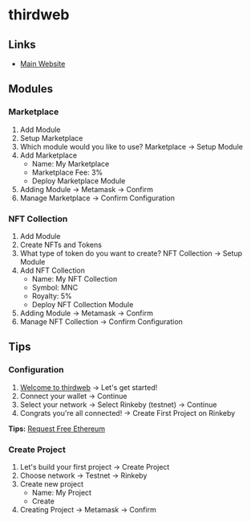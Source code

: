 # thirdweb

## Links

- [Main Website](https://thirdweb.com)

## Modules

### Marketplace

1. Add Module
2. Setup Marketplace
3. Which module would you like to use? Marketplace -> Setup Module
4. Add Marketplace
   - Name: My Marketplace
   - Marketplace Fee: 3%
   - Deploy Marketplace Module
5. Adding Module -> Metamask -> Confirm
6. Manage Marketplace -> Confirm Configuration

### NFT Collection

1. Add Module
2. Create NFTs and Tokens
3. What type of token do you want to create? NFT Collection -> Setup Module
4. Add NFT Collection
   - Name: My NFT Collection
   - Symbol: MNC
   - Royalty: 5%
   - Deploy NFT Collection Module
5. Adding Module -> Metamask -> Confirm
6. Manage NFT Collection -> Confirm Configuration

## Tips

### Configuration

1. [Welcome to thirdweb](https://thirdweb.com/start) -> Let's get started!
2. Connect your wallet -> Continue
3. Select your network -> Select Rinkeby (testnet) -> Continue
4. Congrats you're all connected! -> Create First Project on Rinkeby

**Tips:** [Request Free Ethereum](/chainlink.md#faucets-free-ethereum)

### Create Project

1. Let's build your first project -> Create Project
2. Choose network -> Testnet -> Rinkeby
3. Create new project
   - Name: My Project
   - Create
4. Creating Project -> Metamask -> Confirm
